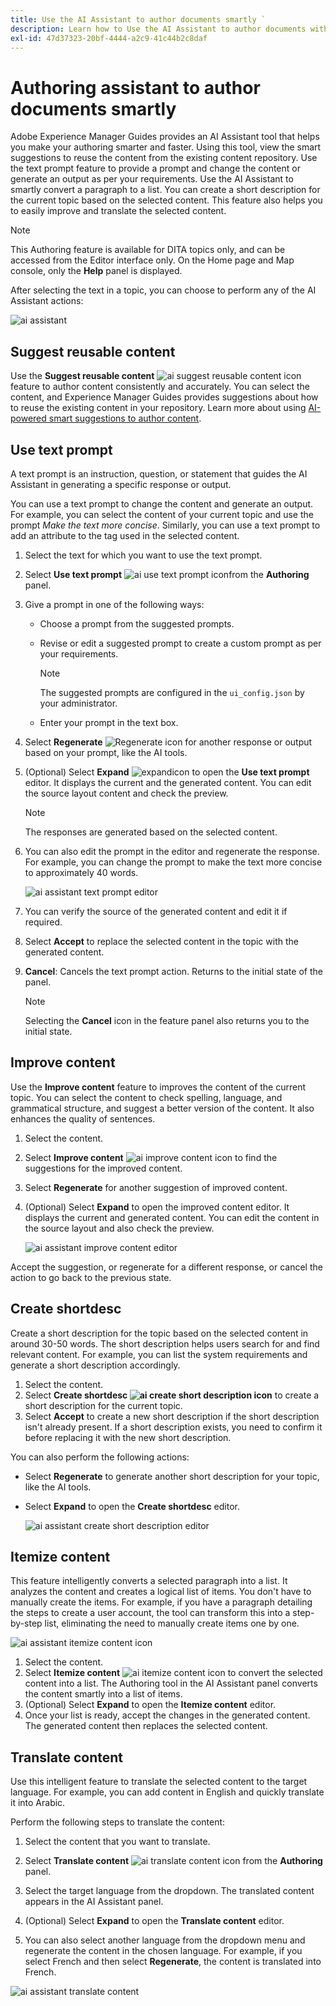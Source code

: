 ```yaml
---
title: Use the AI Assistant to author documents smartly `
description: Learn how to Use the AI Assistant to author documents with smart efficiency in the Web Editor.
exl-id: 47d37323-20bf-4444-a2c9-41c44b2c8daf
---
```

# Authoring assistant to author documents smartly

Adobe Experience Manager Guides provides an AI Assistant tool that helps you make your authoring smarter and faster. Using this tool, view the smart suggestions to reuse the content from the existing content repository. Use the text prompt feature to provide a prompt and change the content or generate an output as per your requirements. Use the AI Assistant to smartly convert a paragraph to a list. You can create a short description for the current topic based on the selected content. This feature also helps you to easily improve and translate the selected content.

>[!NOTE]
>
> This Authoring feature is available for DITA topics only, and can be accessed from the Editor interface only. On the Home page and Map console, only the **Help** panel is displayed. 

After selecting the text in a topic, you can choose to perform any of the AI Assistant actions:

![ai assistant](./images/ai-assistant-panel.png)

## Suggest reusable content 


Use the **Suggest reusable content** ![ai suggest reusable content icon ](./images/ai-suggest-reusable-content-icon.svg) feature to author content consistently and accurately. You can select the content, and Experience Manager Guides provides suggestions about how to reuse the existing content in your repository. 
Learn more about using [AI-powered smart suggestions to author content](authoring-ai-based-smart-suggestions.md).


## Use text prompt 

A text prompt is an instruction, question, or statement that guides the AI Assistant in generating a specific response or output.

You can use a text prompt to change the content and generate an output.  For example, you can select the content of your current topic and use the prompt *Make the text more concise*. Similarly, you can use a text prompt to add an attribute to the tag used in the selected content. 

1. Select the text for which you want to use the text prompt.
1. Select **Use text prompt** ![ai use text prompt icon](./images/ai-use-text-prompt.svg)from the **Authoring**  panel.
1. Give a prompt in one of the following ways:

    - Choose a prompt from the suggested prompts. 
    - Revise or edit a suggested prompt to create a custom prompt as per your requirements.

        >[!NOTE]
        >
        > The suggested prompts are configured in the `ui_config.json` by your administrator. 

    - Enter your prompt in the text box. 
  

1. Select **Regenerate** ![Regenerate icon](./images/refresh-icon.svg) for another response or output based on your prompt, like the AI tools.

1. (Optional) Select **Expand** ![expandicon](./images/expand-icon.svg)  to open the **Use text prompt** editor. It displays the current and the generated content. You can edit the source layout content and check the preview.
 

    >[!NOTE]
    >
    > The responses are generated based on the selected content.



1. You can also edit the prompt in the editor and regenerate the response. For example, you can change the prompt to make the text more concise to approximately 40 words.
 
    ![ai assistant text prompt editor](./images/ai-assisstant-text-prompt.png)

1. You can verify the source of the generated content and edit it if required.

1. Select **Accept** to replace the selected content in the topic with the generated content.  
1. **Cancel**: Cancels the text prompt action. Returns to the initial state of the panel.

    >[!NOTE]
    >
    > Selecting the **Cancel** icon in the feature panel also returns you to the initial state.

## Improve content 

Use the **Improve content** feature to improves the content of the current topic. You can select the content to check spelling, language, and grammatical structure, and suggest a better version of the content. It also enhances the quality of sentences.

1. Select the content. 
1. Select **Improve content** ![ai improve content icon](./images/ai-improve-icon.svg) to find the suggestions for the improved content. 
1. Select **Regenerate** for another suggestion of improved content. 

1. (Optional) Select **Expand** to open the improved content editor. It displays the current and generated content. You can edit the content in the source layout and also check the preview.



    ![ai assistant improve content editor](./images/ai-assisstant-improve-content.png)

Accept the suggestion, or regenerate for a different response, or cancel the action to go back to the previous state.





## Create shortdesc 

Create a short description for the topic based on the selected content in around 30-50 words. The short description helps users search for and find relevant content. 
For example, you can list the system requirements and generate a short description accordingly. 
 


1. Select the content. 
1. Select **Create shortdesc ![ai create short description icon](./images/ai-create-shortdesc-icon.svg)** to create a short description for the current topic. 
1. Select **Accept** to create a new short description if the short description isn't already present. If a short description exists, you need to confirm it before replacing it with the new short description.

You can also perform the following actions: 
- Select **Regenerate** to generate another short description for your topic, like the AI tools.

- Select **Expand** to open the **Create shortdesc** editor. 

    ![ai assistant create short description editor](./images/ai-assistant-create-short-desc.png)




## Itemize content 

This feature intelligently converts a selected paragraph into a list.  It analyzes the content and creates a logical list of items. You don't have to manually create the items. For example, if you have a paragraph detailing the steps to create a user account, the tool can transform this into a step-by-step list, eliminating the need to manually create items one by one.

![ai assistant itemize content icon](./images/ai-assisstant-itemise-content.png)



1. Select the content. 
1. Select **Itemize content** ![ai itemize content icon](./images/ai-itemize-icon.svg) to convert the selected content into a list. 
The Authoring tool in the AI Assistant panel converts the content smartly into a list of items. 
1. (Optional) Select **Expand** to open the **Itemize content** editor. 
 1. Once your list is ready, accept the changes in the generated content. The generated content then replaces the selected content.  



## Translate content 

Use this intelligent feature to translate the selected content to the target language. For example, you can add content in English and quickly translate it into Arabic.

Perform the following steps to translate the content:

1. Select the content that you want to translate.
1. Select **Translate content** ![ai translate content icon](./images/ai-translate-content-icon.svg) from the **Authoring** panel.
1. Select the target language from the dropdown. The translated content appears in the AI Assistant panel.

1. (Optional) Select **Expand** to open the **Translate content** editor. 
1. You can also select another language from the dropdown menu and regenerate the content in the chosen language. For example, if you select French and then select **Regenerate**, the content is translated into French.

![ai assistant translate content](./images/ai-assisstant-translate-content.png)
